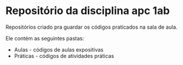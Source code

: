 # Repositório da disciplina apc 1ab 

Repositórios criado pra guardar os códigos praticados na sala de aula.

Ele contém as seguintes pastas:
* Aulas - códigos de aulas expositivas
* Práticas - códigos de atividades práticas
